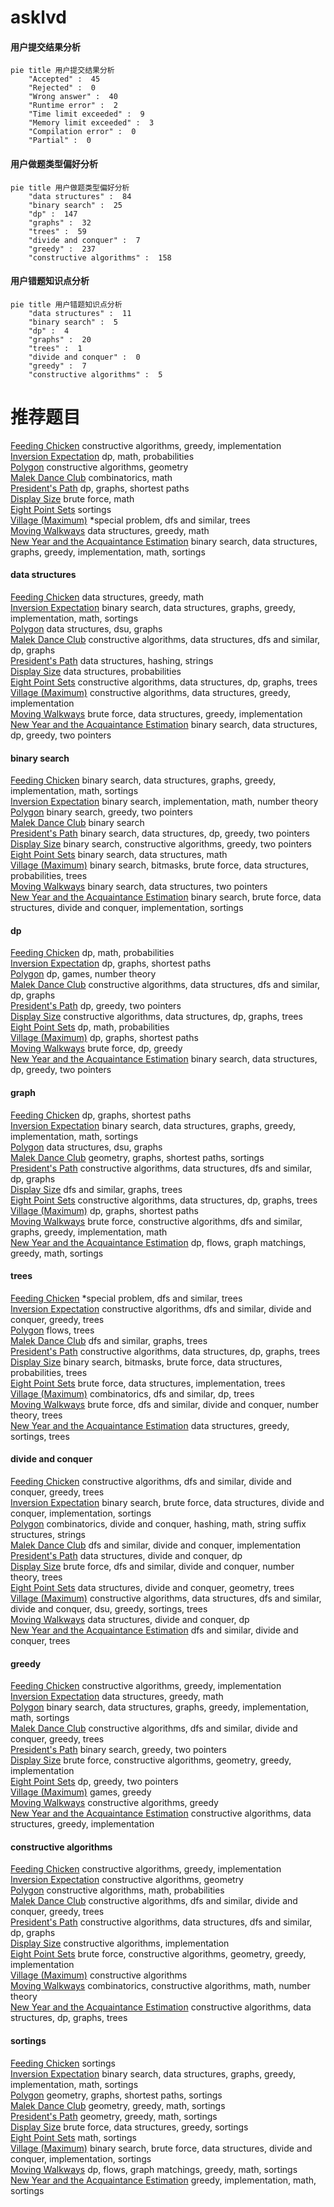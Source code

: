 # asklvd
<!-- tabs:start -->
#### **用户提交结果分析**

```mermaid
pie title 用户提交结果分析
    "Accepted" :  45
    "Rejected" :  0
    "Wrong answer" :  40
    "Runtime error" :  2
    "Time limit exceeded" :  9
    "Memory limit exceeded" :  3
    "Compilation error" :  0
    "Partial" :  0
```
#### **用户做题类型偏好分析**

```mermaid
pie title 用户做题类型偏好分析
    "data structures" :  84
    "binary search" :  25
    "dp" :  147
    "graphs" :  32
    "trees" :  59
    "divide and conquer" :  7
    "greedy" :  237
    "constructive algorithms" :  158
```
#### **用户错题知识点分析**

```mermaid
pie title 用户错题知识点分析
    "data structures" :  11
    "binary search" :  5
    "dp" :  4
    "graphs" :  20
    "trees" :  1
    "divide and conquer" :  0
    "greedy" :  7
    "constructive algorithms" :  5
```
<!-- tabs:end -->
# 推荐题目
[Feeding Chicken](http://codeforces.com/problemset/problem/1254/A)		constructive algorithms,
                        greedy,
                        implementation		  
[Inversion Expectation](http://codeforces.com/problemset/problem/1096/F)		dp,
                        math,
                        probabilities		  
[Polygon](http://codeforces.com/problemset/problem/306/D)		constructive algorithms,
                        geometry		  
[Malek Dance Club](http://codeforces.com/problemset/problem/319/A)		combinatorics,
                        math		  
[President's Path](http://codeforces.com/problemset/problem/416/E)		dp,
                        graphs,
                        shortest paths		  
[Display Size](http://codeforces.com/problemset/problem/747/A)		brute force,
                        math		  
[Eight Point Sets](http://codeforces.com/problemset/problem/334/B)		sortings		  
[Village (Maximum)](http://codeforces.com/problemset/problem/1387/B2)		*special problem,
                        dfs and similar,
                        trees		  
[Moving Walkways](http://codeforces.com/problemset/problem/1209/H)		data structures,
                        greedy,
                        math		  
[New Year and the Acquaintance Estimation](http://codeforces.com/problemset/problem/1091/E)		binary search,
                        data structures,
                        graphs,
                        greedy,
                        implementation,
                        math,
                        sortings		  
<!-- tabs:start -->
#### **data structures**
[Feeding Chicken](http://codeforces.com/problemset/problem/1209/H)		data structures,
                        greedy,
                        math		  
[Inversion Expectation](http://codeforces.com/problemset/problem/1091/E)		binary search,
                        data structures,
                        graphs,
                        greedy,
                        implementation,
                        math,
                        sortings		  
[Polygon](http://codeforces.com/problemset/problem/813/F)		data structures,
                        dsu,
                        graphs		  
[Malek Dance Club](https://codeforces.com/contest/841/problem/D)		constructive algorithms,
                        data structures,
                        dfs and similar,
                        dp,
                        graphs		  
[President's Path](http://codeforces.com/problemset/problem/580/E)		data structures,
                        hashing,
                        strings		  
[Display Size](http://codeforces.com/problemset/problem/840/D)		data structures,
                        probabilities		  
[Eight Point Sets](http://codeforces.com/problemset/problem/1495/F)		constructive algorithms,
                        data structures,
                        dp,
                        graphs,
                        trees		  
[Village (Maximum)](http://codeforces.com/problemset/problem/911/E)		constructive algorithms,
                        data structures,
                        greedy,
                        implementation		  
[Moving Walkways](http://codeforces.com/problemset/problem/1495/E)		brute force,
                        data structures,
                        greedy,
                        implementation		  
[New Year and the Acquaintance Estimation](http://codeforces.com/problemset/problem/1492/C)		binary search,
                        data structures,
                        dp,
                        greedy,
                        two pointers		  
#### **binary search**
[Feeding Chicken](http://codeforces.com/problemset/problem/1091/E)		binary search,
                        data structures,
                        graphs,
                        greedy,
                        implementation,
                        math,
                        sortings		  
[Inversion Expectation](http://codeforces.com/problemset/problem/230/B)		binary search,
                        implementation,
                        math,
                        number theory		  
[Polygon](http://codeforces.com/problemset/problem/343/C)		binary search,
                        greedy,
                        two pointers		  
[Malek Dance Club](http://codeforces.com/problemset/problem/1117/C)		binary search		  
[President's Path](http://codeforces.com/problemset/problem/1492/C)		binary search,
                        data structures,
                        dp,
                        greedy,
                        two pointers		  
[Display Size](http://codeforces.com/problemset/problem/1463/D)		binary search,
                        constructive algorithms,
                        greedy,
                        two pointers		  
[Eight Point Sets](http://codeforces.com/problemset/problem/1490/G)		binary search,
                        data structures,
                        math		  
[Village (Maximum)](http://codeforces.com/problemset/problem/1479/D)		binary search,
                        bitmasks,
                        brute force,
                        data structures,
                        probabilities,
                        trees		  
[Moving Walkways](http://codeforces.com/problemset/problem/1436/E)		binary search,
                        data structures,
                        two pointers		  
[New Year and the Acquaintance Estimation](http://codeforces.com/problemset/problem/1461/D)		binary search,
                        brute force,
                        data structures,
                        divide and conquer,
                        implementation,
                        sortings		  
#### **dp**
[Feeding Chicken](http://codeforces.com/problemset/problem/1096/F)		dp,
                        math,
                        probabilities		  
[Inversion Expectation](http://codeforces.com/problemset/problem/416/E)		dp,
                        graphs,
                        shortest paths		  
[Polygon](http://codeforces.com/problemset/problem/78/C)		dp,
                        games,
                        number theory		  
[Malek Dance Club](https://codeforces.com/contest/841/problem/D)		constructive algorithms,
                        data structures,
                        dfs and similar,
                        dp,
                        graphs		  
[President's Path](http://codeforces.com/problemset/problem/1223/D)		dp,
                        greedy,
                        two pointers		  
[Display Size](http://codeforces.com/problemset/problem/1495/F)		constructive algorithms,
                        data structures,
                        dp,
                        graphs,
                        trees		  
[Eight Point Sets](http://codeforces.com/problemset/problem/248/E)		dp,
                        math,
                        probabilities		  
[Village (Maximum)](http://codeforces.com/problemset/problem/346/D)		dp,
                        graphs,
                        shortest paths		  
[Moving Walkways](http://codeforces.com/problemset/problem/1353/E)		brute force,
                        dp,
                        greedy		  
[New Year and the Acquaintance Estimation](http://codeforces.com/problemset/problem/1492/C)		binary search,
                        data structures,
                        dp,
                        greedy,
                        two pointers		  
#### **graph**
[Feeding Chicken](http://codeforces.com/problemset/problem/416/E)		dp,
                        graphs,
                        shortest paths		  
[Inversion Expectation](http://codeforces.com/problemset/problem/1091/E)		binary search,
                        data structures,
                        graphs,
                        greedy,
                        implementation,
                        math,
                        sortings		  
[Polygon](http://codeforces.com/problemset/problem/813/F)		data structures,
                        dsu,
                        graphs		  
[Malek Dance Club](http://codeforces.com/problemset/problem/33/D)		geometry,
                        graphs,
                        shortest paths,
                        sortings		  
[President's Path](https://codeforces.com/contest/841/problem/D)		constructive algorithms,
                        data structures,
                        dfs and similar,
                        dp,
                        graphs		  
[Display Size](http://codeforces.com/problemset/problem/115/A)		dfs and similar,
                        graphs,
                        trees		  
[Eight Point Sets](http://codeforces.com/problemset/problem/1495/F)		constructive algorithms,
                        data structures,
                        dp,
                        graphs,
                        trees		  
[Village (Maximum)](http://codeforces.com/problemset/problem/346/D)		dp,
                        graphs,
                        shortest paths		  
[Moving Walkways](http://codeforces.com/problemset/problem/1487/C)		brute force,
                        constructive algorithms,
                        dfs and similar,
                        graphs,
                        greedy,
                        implementation,
                        math		  
[New Year and the Acquaintance Estimation](http://codeforces.com/problemset/problem/1437/C)		dp,
                        flows,
                        graph matchings,
                        greedy,
                        math,
                        sortings		  
#### **trees**
[Feeding Chicken](http://codeforces.com/problemset/problem/1387/B2)		*special problem,
                        dfs and similar,
                        trees		  
[Inversion Expectation](http://codeforces.com/problemset/problem/321/C)		constructive algorithms,
                        dfs and similar,
                        divide and conquer,
                        greedy,
                        trees		  
[Polygon](http://codeforces.com/problemset/problem/277/E)		flows,
                        trees		  
[Malek Dance Club](http://codeforces.com/problemset/problem/115/A)		dfs and similar,
                        graphs,
                        trees		  
[President's Path](http://codeforces.com/problemset/problem/1495/F)		constructive algorithms,
                        data structures,
                        dp,
                        graphs,
                        trees		  
[Display Size](http://codeforces.com/problemset/problem/1479/D)		binary search,
                        bitmasks,
                        brute force,
                        data structures,
                        probabilities,
                        trees		  
[Eight Point Sets](http://codeforces.com/problemset/problem/1511/C)		brute force,
                        data structures,
                        implementation,
                        trees		  
[Village (Maximum)](http://codeforces.com/problemset/problem/1499/F)		combinatorics,
                        dfs and similar,
                        dp,
                        trees		  
[Moving Walkways](http://codeforces.com/problemset/problem/1491/E)		brute force,
                        dfs and similar,
                        divide and conquer,
                        number theory,
                        trees		  
[New Year and the Acquaintance Estimation](http://codeforces.com/problemset/problem/1466/D)		data structures,
                        greedy,
                        sortings,
                        trees		  
#### **divide and conquer**
[Feeding Chicken](http://codeforces.com/problemset/problem/321/C)		constructive algorithms,
                        dfs and similar,
                        divide and conquer,
                        greedy,
                        trees		  
[Inversion Expectation](http://codeforces.com/problemset/problem/1461/D)		binary search,
                        brute force,
                        data structures,
                        divide and conquer,
                        implementation,
                        sortings		  
[Polygon](http://codeforces.com/problemset/problem/1466/G)		combinatorics,
                        divide and conquer,
                        hashing,
                        math,
                        string suffix structures,
                        strings		  
[Malek Dance Club](http://codeforces.com/problemset/problem/1490/D)		dfs and similar,
                        divide and conquer,
                        implementation		  
[President's Path](https://codeforces.com/contest/1483/problem/C)		data structures,
                        divide and conquer,
                        dp		  
[Display Size](http://codeforces.com/problemset/problem/1491/E)		brute force,
                        dfs and similar,
                        divide and conquer,
                        number theory,
                        trees		  
[Eight Point Sets](http://codeforces.com/problemset/problem/1303/G)		data structures,
                        divide and conquer,
                        geometry,
                        trees		  
[Village (Maximum)](http://codeforces.com/problemset/problem/1494/D)		constructive algorithms,
                        data structures,
                        dfs and similar,
                        divide and conquer,
                        dsu,
                        greedy,
                        sortings,
                        trees		  
[Moving Walkways](http://codeforces.com/problemset/problem/1482/E)		data structures,
                        divide and conquer,
                        dp		  
[New Year and the Acquaintance Estimation](http://codeforces.com/problemset/problem/566/C)		dfs and similar,
                        divide and conquer,
                        trees		  
#### **greedy**
[Feeding Chicken](http://codeforces.com/problemset/problem/1254/A)		constructive algorithms,
                        greedy,
                        implementation		  
[Inversion Expectation](http://codeforces.com/problemset/problem/1209/H)		data structures,
                        greedy,
                        math		  
[Polygon](http://codeforces.com/problemset/problem/1091/E)		binary search,
                        data structures,
                        graphs,
                        greedy,
                        implementation,
                        math,
                        sortings		  
[Malek Dance Club](http://codeforces.com/problemset/problem/321/C)		constructive algorithms,
                        dfs and similar,
                        divide and conquer,
                        greedy,
                        trees		  
[President's Path](http://codeforces.com/problemset/problem/343/C)		binary search,
                        greedy,
                        two pointers		  
[Display Size](http://codeforces.com/problemset/problem/1292/B)		brute force,
                        constructive algorithms,
                        geometry,
                        greedy,
                        implementation		  
[Eight Point Sets](http://codeforces.com/problemset/problem/1223/D)		dp,
                        greedy,
                        two pointers		  
[Village (Maximum)](http://codeforces.com/problemset/problem/725/F)		games,
                        greedy		  
[Moving Walkways](http://codeforces.com/problemset/problem/1469/A)		constructive algorithms,
                        greedy		  
[New Year and the Acquaintance Estimation](http://codeforces.com/problemset/problem/911/E)		constructive algorithms,
                        data structures,
                        greedy,
                        implementation		  
#### **constructive algorithms**
[Feeding Chicken](http://codeforces.com/problemset/problem/1254/A)		constructive algorithms,
                        greedy,
                        implementation		  
[Inversion Expectation](http://codeforces.com/problemset/problem/306/D)		constructive algorithms,
                        geometry		  
[Polygon](https://codeforces.com/contest/418/problem/C)		constructive algorithms,
                        math,
                        probabilities		  
[Malek Dance Club](http://codeforces.com/problemset/problem/321/C)		constructive algorithms,
                        dfs and similar,
                        divide and conquer,
                        greedy,
                        trees		  
[President's Path](https://codeforces.com/contest/841/problem/D)		constructive algorithms,
                        data structures,
                        dfs and similar,
                        dp,
                        graphs		  
[Display Size](http://codeforces.com/problemset/problem/1335/D)		constructive algorithms,
                        implementation		  
[Eight Point Sets](http://codeforces.com/problemset/problem/1292/B)		brute force,
                        constructive algorithms,
                        geometry,
                        greedy,
                        implementation		  
[Village (Maximum)](http://codeforces.com/problemset/problem/398/C)		constructive algorithms		  
[Moving Walkways](http://codeforces.com/problemset/problem/894/B)		combinatorics,
                        constructive algorithms,
                        math,
                        number theory		  
[New Year and the Acquaintance Estimation](http://codeforces.com/problemset/problem/1495/F)		constructive algorithms,
                        data structures,
                        dp,
                        graphs,
                        trees		  
#### **sortings**
[Feeding Chicken](http://codeforces.com/problemset/problem/334/B)		sortings		  
[Inversion Expectation](http://codeforces.com/problemset/problem/1091/E)		binary search,
                        data structures,
                        graphs,
                        greedy,
                        implementation,
                        math,
                        sortings		  
[Polygon](http://codeforces.com/problemset/problem/33/D)		geometry,
                        graphs,
                        shortest paths,
                        sortings		  
[Malek Dance Club](https://codeforces.com/contest/1496/problem/C)		geometry,
                        greedy,
                        math,
                        sortings		  
[President's Path](http://codeforces.com/problemset/problem/1495/A)		geometry,
                        greedy,
                        math,
                        sortings		  
[Display Size](http://codeforces.com/problemset/problem/1497/A)		brute force,
                        data structures,
                        greedy,
                        sortings		  
[Eight Point Sets](http://codeforces.com/problemset/problem/1427/A)		math,
                        sortings		  
[Village (Maximum)](http://codeforces.com/problemset/problem/1461/D)		binary search,
                        brute force,
                        data structures,
                        divide and conquer,
                        implementation,
                        sortings		  
[Moving Walkways](http://codeforces.com/problemset/problem/1437/C)		dp,
                        flows,
                        graph matchings,
                        greedy,
                        math,
                        sortings		  
[New Year and the Acquaintance Estimation](http://codeforces.com/problemset/problem/1473/A)		greedy,
                        implementation,
                        math,
                        sortings		  
<!-- tabs:end -->

